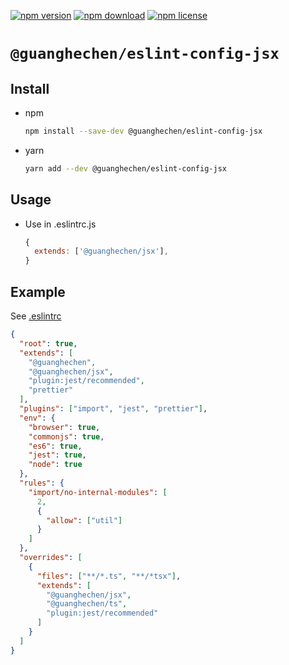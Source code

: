 [![npm version](https://img.shields.io/npm/v/@guanghechen/eslint-config-jsx.svg)](https://www.npmjs.com/package/@guanghechen/eslint-config-jsx)
[![npm download](https://img.shields.io/npm/dm/@guanghechen/eslint-config-jsx.svg)](https://www.npmjs.com/package/@guanghechen/eslint-config-jsx)
[![npm license](https://img.shields.io/npm/l/@guanghechen/eslint-config-jsx.svg)](https://www.npmjs.com/package/@guanghechen/eslint-config-jsx)


# `@guanghechen/eslint-config-jsx`


## Install

* npm

  ```bash
  npm install --save-dev @guanghechen/eslint-config-jsx
  ```

* yarn

  ```bash
  yarn add --dev @guanghechen/eslint-config-jsx
  ```

## Usage

* Use in .eslintrc.js

  ```javascript
  {
    extends: ['@guanghechen/jsx'],
  }
  ```


## Example

See [.eslintrc](https://github.com/guanghechen/node-scaffolds/blob/master/.eslintrc)

```json {5,29}
{
  "root": true,
  "extends": [
    "@guanghechen",
    "@guanghechen/jsx",
    "plugin:jest/recommended",
    "prettier"
  ],
  "plugins": ["import", "jest", "prettier"],
  "env": {
    "browser": true,
    "commonjs": true,
    "es6": true,
    "jest": true,
    "node": true
  },
  "rules": {
    "import/no-internal-modules": [
      2,
      {
        "allow": ["util"]
      }
    ]
  },
  "overrides": [
    {
      "files": ["**/*.ts", "**/*tsx"],
      "extends": [
        "@guanghechen/jsx",
        "@guanghechen/ts",
        "plugin:jest/recommended"
      ]
    }
  ]
}
```
